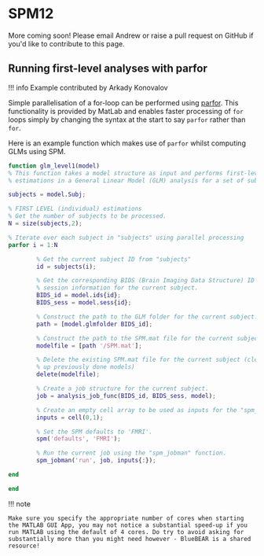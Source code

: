 # SPM12

More coming soon! Please email Andrew or raise a pull request on GitHub if you'd like to contribute to this page.

## Running first-level analyses with parfor

!!! info
    Example contributed by Arkady Konovalov

Simple parallelisation of a for-loop can be performed using [parfor](https://www.mathworks.com/help/matlab/ref/parfor.html). This functionality is provided by MatLab and enables faster processing of `for` loops simply by changing the syntax at the start to say `parfor` rather than `for`.

Here is an example function which makes use of `parfor` whilst computing GLMs using SPM.

``` matlab
function glm_level1(model)
% This function takes a model structure as input and performs first-level
% estimations in a General Linear Model (GLM) analysis for a set of subjects.

subjects = model.Subj;

% FIRST LEVEL (individual) estimations
% Get the number of subjects to be processed.
N = size(subjects,2);

% Iterate over each subject in "subjects" using parallel processing
parfor i = 1:N

        % Get the current subject ID from "subjects"
        id = subjects(i);

        % Get the corresponding BIDS (Brain Imaging Data Structure) ID and
        % session information for the current subject.
        BIDS_id = model.ids{id};
        BIDS_sess = model.sess{id};

        % Construct the path to the GLM folder for the current subject.
        path = [model.glmfolder BIDS_id];

        % Construct the path to the SPM.mat file for the current subject.
        modelfile = [path '/SPM.mat'];

        % Delete the existing SPM.mat file for the current subject (clean
        % up previously done models)
        delete(modelfile);

        % Create a job structure for the current subject.
        job = analysis_job_func(BIDS_id, BIDS_sess, model);

        % Create an empty cell array to be used as inputs for the "spm_jobman" function.
        inputs = cell(0,1);

        % Set the SPM defaults to 'FMRI'.
        spm('defaults', 'FMRI');

        % Run the current job using the "spm_jobman" function.
        spm_jobman('run', job, inputs{:});

end

end
```

!!! note

    Make sure you specify the appropriate number of cores when starting the MATLAB GUI App, you may not notice a substantial speed-up if you run MATLAB using the default of 4 cores. Do try to avoid asking for substantially more than you might need however - BlueBEAR is a shared resource!
